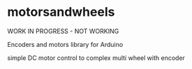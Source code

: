 motorsandwheels
===============

WORK IN PROGRESS - NOT WORKING

Encoders and motors library for Arduino

simple DC motor control to complex multi wheel with encoder

